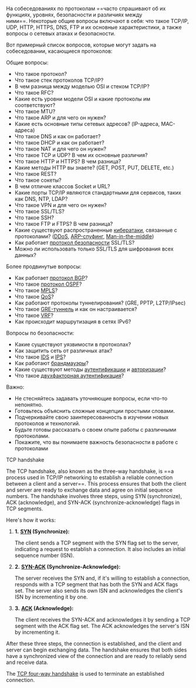 На собеседованиях по протоколам ==часто спрашивают об их функциях, уровнях, безопасности и различиях между ними==. Некоторые общие вопросы включают в себя: что такое TCP/IP, UDP, HTTP, HTTPS, DNS, FTP и их основные характеристики, а также вопросы о сетевых атаках и безопасности.

Вот примерный список вопросов, которые могут задать на собеседовании, касающиеся протоколов:

Общие вопросы:

- Что такое протокол?
- Что такое стек протоколов TCP/IP?
- В чем разница между моделью OSI и стеком TCP/IP?
- Что такое RFC?
- Какие есть уровни модели OSI и какие протоколы им соответствуют?
- Что такое MTU?
- Что такое ARP и для чего он нужен?
- Какие есть основные типы сетевых адресов? (IP-адреса, MAC-адреса)
- Что такое DNS и как он работает?
- Что такое DHCP и как он работает?
- Что такое NAT и для чего он нужен?
- Что такое TCP и UDP? В чем их основные различия?
- Что такое HTTP и HTTPS? В чем разница?
- Какие методы HTTP вы знаете? (GET, POST, PUT, DELETE, etc.)
- Что такое REST?
- Что такое сокеты?
- В чем отличие классов Socket и URL?
- Какие порты TCP/IP являются стандартными для сервисов, таких как DNS, NTP, LDAP?
- Что такое VPN и для чего он нужен?
- Что такое SSL/TLS?
- Что такое SSH?
- Что такое FTP и FTPS? В чем разница?
- Какие существуют распространенные [кибератаки](https://www.google.com/search?rlz=1C5CHFA_enRU1151RU1151&cs=1&sca_esv=964f0d0c22db4210&sxsrf=AE3TifOgNAs-Kf91NpxTygOaVTV5ytc5XA%3A1750515361821&q=%D0%BA%D0%B8%D0%B1%D0%B5%D1%80%D0%B0%D1%82%D0%B0%D0%BA%D0%B8&sa=X&ved=2ahUKEwjLyfjx2YKOAxX1IBAIHUkLNZUQxccNegQINBAB&mstk=AUtExfDPDfVmRMfYzDThwNV9EVyuZaoAnmGsYfkoJFqKQERiJI-1dEtLZpUgqE2JqpkjTo6_8GPzoTb9B30pe5_WLsqWkpj1KXx1VfTaHuXWlrim1QVfnGqrqEPnUg4gOV3Ef6NjPEfYs62Sb1aHinN8FEUX7Xnzgjh2f2APAb_NcY3xXM0_znaeTJFio2YLQ_hipqVTfEMr65yZb4SjhaicqzmQsCUZAy_w_61maBDkh5KIxTVEd8UChXidiCvT-lHeN1CScwMTejnJ2xqEB4mXgPow&csui=3), связанные с протоколами? ([DDoS](https://www.google.com/search?rlz=1C5CHFA_enRU1151RU1151&cs=1&sca_esv=964f0d0c22db4210&sxsrf=AE3TifOgNAs-Kf91NpxTygOaVTV5ytc5XA%3A1750515361821&q=DDoS&sa=X&ved=2ahUKEwjLyfjx2YKOAxX1IBAIHUkLNZUQxccNegQIPRAB&mstk=AUtExfDPDfVmRMfYzDThwNV9EVyuZaoAnmGsYfkoJFqKQERiJI-1dEtLZpUgqE2JqpkjTo6_8GPzoTb9B30pe5_WLsqWkpj1KXx1VfTaHuXWlrim1QVfnGqrqEPnUg4gOV3Ef6NjPEfYs62Sb1aHinN8FEUX7Xnzgjh2f2APAb_NcY3xXM0_znaeTJFio2YLQ_hipqVTfEMr65yZb4SjhaicqzmQsCUZAy_w_61maBDkh5KIxTVEd8UChXidiCvT-lHeN1CScwMTejnJ2xqEB4mXgPow&csui=3), [ARP-спуфинг](https://www.google.com/search?rlz=1C5CHFA_enRU1151RU1151&cs=1&sca_esv=964f0d0c22db4210&sxsrf=AE3TifOgNAs-Kf91NpxTygOaVTV5ytc5XA%3A1750515361821&q=ARP-%D1%81%D0%BF%D1%83%D1%84%D0%B8%D0%BD%D0%B3&sa=X&ved=2ahUKEwjLyfjx2YKOAxX1IBAIHUkLNZUQxccNegQIPRAC&mstk=AUtExfDPDfVmRMfYzDThwNV9EVyuZaoAnmGsYfkoJFqKQERiJI-1dEtLZpUgqE2JqpkjTo6_8GPzoTb9B30pe5_WLsqWkpj1KXx1VfTaHuXWlrim1QVfnGqrqEPnUg4gOV3Ef6NjPEfYs62Sb1aHinN8FEUX7Xnzgjh2f2APAb_NcY3xXM0_znaeTJFio2YLQ_hipqVTfEMr65yZb4SjhaicqzmQsCUZAy_w_61maBDkh5KIxTVEd8UChXidiCvT-lHeN1CScwMTejnJ2xqEB4mXgPow&csui=3), [Man-in-the-middle](https://www.google.com/search?rlz=1C5CHFA_enRU1151RU1151&cs=1&sca_esv=964f0d0c22db4210&sxsrf=AE3TifOgNAs-Kf91NpxTygOaVTV5ytc5XA%3A1750515361821&q=Man-in-the-middle&sa=X&ved=2ahUKEwjLyfjx2YKOAxX1IBAIHUkLNZUQxccNegQIPRAD&mstk=AUtExfDPDfVmRMfYzDThwNV9EVyuZaoAnmGsYfkoJFqKQERiJI-1dEtLZpUgqE2JqpkjTo6_8GPzoTb9B30pe5_WLsqWkpj1KXx1VfTaHuXWlrim1QVfnGqrqEPnUg4gOV3Ef6NjPEfYs62Sb1aHinN8FEUX7Xnzgjh2f2APAb_NcY3xXM0_znaeTJFio2YLQ_hipqVTfEMr65yZb4SjhaicqzmQsCUZAy_w_61maBDkh5KIxTVEd8UChXidiCvT-lHeN1CScwMTejnJ2xqEB4mXgPow&csui=3))
- Как работает [протокол безопасности](https://www.google.com/search?rlz=1C5CHFA_enRU1151RU1151&cs=1&sca_esv=964f0d0c22db4210&sxsrf=AE3TifOgNAs-Kf91NpxTygOaVTV5ytc5XA%3A1750515361821&q=%D0%BF%D1%80%D0%BE%D1%82%D0%BE%D0%BA%D0%BE%D0%BB+%D0%B1%D0%B5%D0%B7%D0%BE%D0%BF%D0%B0%D1%81%D0%BD%D0%BE%D1%81%D1%82%D0%B8&sa=X&ved=2ahUKEwjLyfjx2YKOAxX1IBAIHUkLNZUQxccNegQIDRAB&mstk=AUtExfDPDfVmRMfYzDThwNV9EVyuZaoAnmGsYfkoJFqKQERiJI-1dEtLZpUgqE2JqpkjTo6_8GPzoTb9B30pe5_WLsqWkpj1KXx1VfTaHuXWlrim1QVfnGqrqEPnUg4gOV3Ef6NjPEfYs62Sb1aHinN8FEUX7Xnzgjh2f2APAb_NcY3xXM0_znaeTJFio2YLQ_hipqVTfEMr65yZb4SjhaicqzmQsCUZAy_w_61maBDkh5KIxTVEd8UChXidiCvT-lHeN1CScwMTejnJ2xqEB4mXgPow&csui=3) SSL/TLS?
- Можно ли использовать только SSL/TLS для шифрования всех данных? 

Более продвинутые вопросы:

- Как работает [протокол BGP](https://www.google.com/search?rlz=1C5CHFA_enRU1151RU1151&cs=1&sca_esv=964f0d0c22db4210&sxsrf=AE3TifOgNAs-Kf91NpxTygOaVTV5ytc5XA%3A1750515361821&q=%D0%BF%D1%80%D0%BE%D1%82%D0%BE%D0%BA%D0%BE%D0%BB+BGP&sa=X&ved=2ahUKEwjLyfjx2YKOAxX1IBAIHUkLNZUQxccNegQITBAB&mstk=AUtExfDPDfVmRMfYzDThwNV9EVyuZaoAnmGsYfkoJFqKQERiJI-1dEtLZpUgqE2JqpkjTo6_8GPzoTb9B30pe5_WLsqWkpj1KXx1VfTaHuXWlrim1QVfnGqrqEPnUg4gOV3Ef6NjPEfYs62Sb1aHinN8FEUX7Xnzgjh2f2APAb_NcY3xXM0_znaeTJFio2YLQ_hipqVTfEMr65yZb4SjhaicqzmQsCUZAy_w_61maBDkh5KIxTVEd8UChXidiCvT-lHeN1CScwMTejnJ2xqEB4mXgPow&csui=3)?
- Что такое [протокол OSPF](https://www.google.com/search?rlz=1C5CHFA_enRU1151RU1151&cs=1&sca_esv=964f0d0c22db4210&sxsrf=AE3TifOgNAs-Kf91NpxTygOaVTV5ytc5XA%3A1750515361821&q=%D0%BF%D1%80%D0%BE%D1%82%D0%BE%D0%BA%D0%BE%D0%BB+OSPF&sa=X&ved=2ahUKEwjLyfjx2YKOAxX1IBAIHUkLNZUQxccNegQIURAB&mstk=AUtExfDPDfVmRMfYzDThwNV9EVyuZaoAnmGsYfkoJFqKQERiJI-1dEtLZpUgqE2JqpkjTo6_8GPzoTb9B30pe5_WLsqWkpj1KXx1VfTaHuXWlrim1QVfnGqrqEPnUg4gOV3Ef6NjPEfYs62Sb1aHinN8FEUX7Xnzgjh2f2APAb_NcY3xXM0_znaeTJFio2YLQ_hipqVTfEMr65yZb4SjhaicqzmQsCUZAy_w_61maBDkh5KIxTVEd8UChXidiCvT-lHeN1CScwMTejnJ2xqEB4mXgPow&csui=3)?
- Что такое [MPLS](https://www.google.com/search?rlz=1C5CHFA_enRU1151RU1151&cs=1&sca_esv=964f0d0c22db4210&sxsrf=AE3TifOgNAs-Kf91NpxTygOaVTV5ytc5XA%3A1750515361821&q=MPLS&sa=X&ved=2ahUKEwjLyfjx2YKOAxX1IBAIHUkLNZUQxccNegQIThAB&mstk=AUtExfDPDfVmRMfYzDThwNV9EVyuZaoAnmGsYfkoJFqKQERiJI-1dEtLZpUgqE2JqpkjTo6_8GPzoTb9B30pe5_WLsqWkpj1KXx1VfTaHuXWlrim1QVfnGqrqEPnUg4gOV3Ef6NjPEfYs62Sb1aHinN8FEUX7Xnzgjh2f2APAb_NcY3xXM0_znaeTJFio2YLQ_hipqVTfEMr65yZb4SjhaicqzmQsCUZAy_w_61maBDkh5KIxTVEd8UChXidiCvT-lHeN1CScwMTejnJ2xqEB4mXgPow&csui=3)?
- Что такое [QoS](https://www.google.com/search?rlz=1C5CHFA_enRU1151RU1151&cs=1&sca_esv=964f0d0c22db4210&sxsrf=AE3TifOgNAs-Kf91NpxTygOaVTV5ytc5XA%3A1750515361821&q=QoS&sa=X&ved=2ahUKEwjLyfjx2YKOAxX1IBAIHUkLNZUQxccNegQIUBAB&mstk=AUtExfDPDfVmRMfYzDThwNV9EVyuZaoAnmGsYfkoJFqKQERiJI-1dEtLZpUgqE2JqpkjTo6_8GPzoTb9B30pe5_WLsqWkpj1KXx1VfTaHuXWlrim1QVfnGqrqEPnUg4gOV3Ef6NjPEfYs62Sb1aHinN8FEUX7Xnzgjh2f2APAb_NcY3xXM0_znaeTJFio2YLQ_hipqVTfEMr65yZb4SjhaicqzmQsCUZAy_w_61maBDkh5KIxTVEd8UChXidiCvT-lHeN1CScwMTejnJ2xqEB4mXgPow&csui=3)?
- Как работают протоколы туннелирования? (GRE, PPTP, L2TP/IPsec)
- Что такое [GRE-туннель](https://www.google.com/search?rlz=1C5CHFA_enRU1151RU1151&cs=1&sca_esv=964f0d0c22db4210&sxsrf=AE3TifOgNAs-Kf91NpxTygOaVTV5ytc5XA%3A1750515361821&q=GRE-%D1%82%D1%83%D0%BD%D0%BD%D0%B5%D0%BB%D1%8C&sa=X&ved=2ahUKEwjLyfjx2YKOAxX1IBAIHUkLNZUQxccNegQIVBAB&mstk=AUtExfDPDfVmRMfYzDThwNV9EVyuZaoAnmGsYfkoJFqKQERiJI-1dEtLZpUgqE2JqpkjTo6_8GPzoTb9B30pe5_WLsqWkpj1KXx1VfTaHuXWlrim1QVfnGqrqEPnUg4gOV3Ef6NjPEfYs62Sb1aHinN8FEUX7Xnzgjh2f2APAb_NcY3xXM0_znaeTJFio2YLQ_hipqVTfEMr65yZb4SjhaicqzmQsCUZAy_w_61maBDkh5KIxTVEd8UChXidiCvT-lHeN1CScwMTejnJ2xqEB4mXgPow&csui=3) и как он настраивается?
- Что такое [VRF](https://www.google.com/search?rlz=1C5CHFA_enRU1151RU1151&cs=1&sca_esv=964f0d0c22db4210&sxsrf=AE3TifOgNAs-Kf91NpxTygOaVTV5ytc5XA%3A1750515361821&q=VRF&sa=X&ved=2ahUKEwjLyfjx2YKOAxX1IBAIHUkLNZUQxccNegQITxAB&mstk=AUtExfDPDfVmRMfYzDThwNV9EVyuZaoAnmGsYfkoJFqKQERiJI-1dEtLZpUgqE2JqpkjTo6_8GPzoTb9B30pe5_WLsqWkpj1KXx1VfTaHuXWlrim1QVfnGqrqEPnUg4gOV3Ef6NjPEfYs62Sb1aHinN8FEUX7Xnzgjh2f2APAb_NcY3xXM0_znaeTJFio2YLQ_hipqVTfEMr65yZb4SjhaicqzmQsCUZAy_w_61maBDkh5KIxTVEd8UChXidiCvT-lHeN1CScwMTejnJ2xqEB4mXgPow&csui=3)?
- Как происходит маршрутизация в сетях IPv6?

Вопросы по безопасности:

- Какие существуют уязвимости в протоколах?
- Как защитить сеть от различных атак?
- Что такое [IDS](https://www.google.com/search?rlz=1C5CHFA_enRU1151RU1151&cs=1&sca_esv=964f0d0c22db4210&sxsrf=AE3TifOgNAs-Kf91NpxTygOaVTV5ytc5XA%3A1750515361821&q=IDS&sa=X&ved=2ahUKEwjLyfjx2YKOAxX1IBAIHUkLNZUQxccNegQIZRAB&mstk=AUtExfDPDfVmRMfYzDThwNV9EVyuZaoAnmGsYfkoJFqKQERiJI-1dEtLZpUgqE2JqpkjTo6_8GPzoTb9B30pe5_WLsqWkpj1KXx1VfTaHuXWlrim1QVfnGqrqEPnUg4gOV3Ef6NjPEfYs62Sb1aHinN8FEUX7Xnzgjh2f2APAb_NcY3xXM0_znaeTJFio2YLQ_hipqVTfEMr65yZb4SjhaicqzmQsCUZAy_w_61maBDkh5KIxTVEd8UChXidiCvT-lHeN1CScwMTejnJ2xqEB4mXgPow&csui=3) и [IPS](https://www.google.com/search?rlz=1C5CHFA_enRU1151RU1151&cs=1&sca_esv=964f0d0c22db4210&sxsrf=AE3TifOgNAs-Kf91NpxTygOaVTV5ytc5XA%3A1750515361821&q=IPS&sa=X&ved=2ahUKEwjLyfjx2YKOAxX1IBAIHUkLNZUQxccNegQIZRAC&mstk=AUtExfDPDfVmRMfYzDThwNV9EVyuZaoAnmGsYfkoJFqKQERiJI-1dEtLZpUgqE2JqpkjTo6_8GPzoTb9B30pe5_WLsqWkpj1KXx1VfTaHuXWlrim1QVfnGqrqEPnUg4gOV3Ef6NjPEfYs62Sb1aHinN8FEUX7Xnzgjh2f2APAb_NcY3xXM0_znaeTJFio2YLQ_hipqVTfEMr65yZb4SjhaicqzmQsCUZAy_w_61maBDkh5KIxTVEd8UChXidiCvT-lHeN1CScwMTejnJ2xqEB4mXgPow&csui=3)?
- Как работают [брандмауэры](https://www.google.com/search?rlz=1C5CHFA_enRU1151RU1151&cs=1&sca_esv=964f0d0c22db4210&sxsrf=AE3TifOgNAs-Kf91NpxTygOaVTV5ytc5XA%3A1750515361821&q=%D0%B1%D1%80%D0%B0%D0%BD%D0%B4%D0%BC%D0%B0%D1%83%D1%8D%D1%80%D1%8B&sa=X&ved=2ahUKEwjLyfjx2YKOAxX1IBAIHUkLNZUQxccNegQIZxAB&mstk=AUtExfDPDfVmRMfYzDThwNV9EVyuZaoAnmGsYfkoJFqKQERiJI-1dEtLZpUgqE2JqpkjTo6_8GPzoTb9B30pe5_WLsqWkpj1KXx1VfTaHuXWlrim1QVfnGqrqEPnUg4gOV3Ef6NjPEfYs62Sb1aHinN8FEUX7Xnzgjh2f2APAb_NcY3xXM0_znaeTJFio2YLQ_hipqVTfEMr65yZb4SjhaicqzmQsCUZAy_w_61maBDkh5KIxTVEd8UChXidiCvT-lHeN1CScwMTejnJ2xqEB4mXgPow&csui=3)?
- Какие существуют методы [аутентификации](https://www.google.com/search?rlz=1C5CHFA_enRU1151RU1151&cs=1&sca_esv=964f0d0c22db4210&sxsrf=AE3TifOgNAs-Kf91NpxTygOaVTV5ytc5XA%3A1750515361821&q=%D0%B0%D1%83%D1%82%D0%B5%D0%BD%D1%82%D0%B8%D1%84%D0%B8%D0%BA%D0%B0%D1%86%D0%B8%D0%B8&sa=X&ved=2ahUKEwjLyfjx2YKOAxX1IBAIHUkLNZUQxccNegQIZBAB&mstk=AUtExfDPDfVmRMfYzDThwNV9EVyuZaoAnmGsYfkoJFqKQERiJI-1dEtLZpUgqE2JqpkjTo6_8GPzoTb9B30pe5_WLsqWkpj1KXx1VfTaHuXWlrim1QVfnGqrqEPnUg4gOV3Ef6NjPEfYs62Sb1aHinN8FEUX7Xnzgjh2f2APAb_NcY3xXM0_znaeTJFio2YLQ_hipqVTfEMr65yZb4SjhaicqzmQsCUZAy_w_61maBDkh5KIxTVEd8UChXidiCvT-lHeN1CScwMTejnJ2xqEB4mXgPow&csui=3) и [авторизации](https://www.google.com/search?rlz=1C5CHFA_enRU1151RU1151&cs=1&sca_esv=964f0d0c22db4210&sxsrf=AE3TifOgNAs-Kf91NpxTygOaVTV5ytc5XA%3A1750515361821&q=%D0%B0%D0%B2%D1%82%D0%BE%D1%80%D0%B8%D0%B7%D0%B0%D1%86%D0%B8%D0%B8&sa=X&ved=2ahUKEwjLyfjx2YKOAxX1IBAIHUkLNZUQxccNegQIZBAC&mstk=AUtExfDPDfVmRMfYzDThwNV9EVyuZaoAnmGsYfkoJFqKQERiJI-1dEtLZpUgqE2JqpkjTo6_8GPzoTb9B30pe5_WLsqWkpj1KXx1VfTaHuXWlrim1QVfnGqrqEPnUg4gOV3Ef6NjPEfYs62Sb1aHinN8FEUX7Xnzgjh2f2APAb_NcY3xXM0_znaeTJFio2YLQ_hipqVTfEMr65yZb4SjhaicqzmQsCUZAy_w_61maBDkh5KIxTVEd8UChXidiCvT-lHeN1CScwMTejnJ2xqEB4mXgPow&csui=3)?
- Что такое [двухфакторная аутентификация](https://www.google.com/search?rlz=1C5CHFA_enRU1151RU1151&cs=1&sca_esv=964f0d0c22db4210&sxsrf=AE3TifOgNAs-Kf91NpxTygOaVTV5ytc5XA%3A1750515361821&q=%D0%B4%D0%B2%D1%83%D1%85%D1%84%D0%B0%D0%BA%D1%82%D0%BE%D1%80%D0%BD%D0%B0%D1%8F+%D0%B0%D1%83%D1%82%D0%B5%D0%BD%D1%82%D0%B8%D1%84%D0%B8%D0%BA%D0%B0%D1%86%D0%B8%D1%8F&sa=X&ved=2ahUKEwjLyfjx2YKOAxX1IBAIHUkLNZUQxccNegQIYxAB&mstk=AUtExfDPDfVmRMfYzDThwNV9EVyuZaoAnmGsYfkoJFqKQERiJI-1dEtLZpUgqE2JqpkjTo6_8GPzoTb9B30pe5_WLsqWkpj1KXx1VfTaHuXWlrim1QVfnGqrqEPnUg4gOV3Ef6NjPEfYs62Sb1aHinN8FEUX7Xnzgjh2f2APAb_NcY3xXM0_znaeTJFio2YLQ_hipqVTfEMr65yZb4SjhaicqzmQsCUZAy_w_61maBDkh5KIxTVEd8UChXidiCvT-lHeN1CScwMTejnJ2xqEB4mXgPow&csui=3)?

Важно:

- Не стесняйтесь задавать уточняющие вопросы, если что-то непонятно.
- Готовьтесь объяснить сложные концепции простыми словами.
- Подчеркивайте свою заинтересованность в изучении новых протоколов и технологий.
- Будьте готовы рассказать о своем опыте работы с различными протоколами.
- Покажите, что вы понимаете важность безопасности в работе с протоколами

TCP handshake

The TCP handshake, also known as the three-way handshake, is ==a process used in TCP/IP networking to establish a reliable connection between a client and a server==. This process ensures that both the client and server are ready to exchange data and agree on initial sequence numbers. The handshake involves three steps, using SYN (synchronize), ACK (acknowledge), and SYN-ACK (synchronize-acknowledge) flags in TCP segments. 

Here's how it works:

1. **1.** **[SYN](https://www.google.com/search?sca_esv=964f0d0c22db4210&rlz=1C5CHFA_enRU1151RU1151&cs=1&sxsrf=AE3TifN-WMedAhcePEWbfplrYsI1qhOdAA%3A1750515655223&q=SYN&sa=X&ved=2ahUKEwjJz_T92oKOAxVWU1UIHZTiJAkQxccNegQIDxAB&mstk=AUtExfD7yq5YWF7zlWFhndLQYdRyDEio5dWMpvX9HBjpfd_1sTe2v2HyOP9G5dW1zlIifVp5-8gC982XzBxhGSy55GpoQGCO71Xp6foIYwOOld-riZvPQUlmYv6u47gQ_TMe-qYpqltMC1O-kqw6CfqOqws6q3nOAtpr6RRbRfQ3butOYNV4jzAQobdYCav44gOU418IW63ugvTcsomYWPX05_xyFP3svwwN5132VQV2dV9amI_-zmfh5_r4zc3L_P0C-F-kz-qYQm7JH8EcvvV8qBg9&csui=3) (Synchronize):**
    
    The client sends a TCP segment with the SYN flag set to the server, indicating a request to establish a connection. It also includes an initial sequence number (ISN). 
    
2. **2.** **[SYN-ACK](https://www.google.com/search?sca_esv=964f0d0c22db4210&rlz=1C5CHFA_enRU1151RU1151&cs=1&sxsrf=AE3TifN-WMedAhcePEWbfplrYsI1qhOdAA%3A1750515655223&q=SYN-ACK&sa=X&ved=2ahUKEwjJz_T92oKOAxVWU1UIHZTiJAkQxccNegQIEhAB&mstk=AUtExfD7yq5YWF7zlWFhndLQYdRyDEio5dWMpvX9HBjpfd_1sTe2v2HyOP9G5dW1zlIifVp5-8gC982XzBxhGSy55GpoQGCO71Xp6foIYwOOld-riZvPQUlmYv6u47gQ_TMe-qYpqltMC1O-kqw6CfqOqws6q3nOAtpr6RRbRfQ3butOYNV4jzAQobdYCav44gOU418IW63ugvTcsomYWPX05_xyFP3svwwN5132VQV2dV9amI_-zmfh5_r4zc3L_P0C-F-kz-qYQm7JH8EcvvV8qBg9&csui=3) (Synchronize-Acknowledge):**
    
    The server receives the SYN and, if it's willing to establish a connection, responds with a TCP segment that has both the SYN and ACK flags set. The server also sends its own ISN and acknowledges the client's ISN by incrementing it by one. 
    
3. **3.** **[ACK](https://www.google.com/search?sca_esv=964f0d0c22db4210&rlz=1C5CHFA_enRU1151RU1151&cs=1&sxsrf=AE3TifN-WMedAhcePEWbfplrYsI1qhOdAA%3A1750515655223&q=ACK&sa=X&ved=2ahUKEwjJz_T92oKOAxVWU1UIHZTiJAkQxccNegQIERAB&mstk=AUtExfD7yq5YWF7zlWFhndLQYdRyDEio5dWMpvX9HBjpfd_1sTe2v2HyOP9G5dW1zlIifVp5-8gC982XzBxhGSy55GpoQGCO71Xp6foIYwOOld-riZvPQUlmYv6u47gQ_TMe-qYpqltMC1O-kqw6CfqOqws6q3nOAtpr6RRbRfQ3butOYNV4jzAQobdYCav44gOU418IW63ugvTcsomYWPX05_xyFP3svwwN5132VQV2dV9amI_-zmfh5_r4zc3L_P0C-F-kz-qYQm7JH8EcvvV8qBg9&csui=3) (Acknowledge):**
    
    The client receives the SYN-ACK and acknowledges it by sending a TCP segment with the ACK flag set. The ACK acknowledges the server's ISN by incrementing it. 
    

After these three steps, the connection is established, and the client and server can begin exchanging data. The handshake ensures that both sides have a synchronized view of the connection and are ready to reliably send and receive data. 

The [TCP four-way handshake](https://www.google.com/search?sca_esv=964f0d0c22db4210&rlz=1C5CHFA_enRU1151RU1151&cs=1&sxsrf=AE3TifN-WMedAhcePEWbfplrYsI1qhOdAA%3A1750515655223&q=TCP+four-way+handshake&sa=X&ved=2ahUKEwjJz_T92oKOAxVWU1UIHZTiJAkQxccNegQINBAB&mstk=AUtExfD7yq5YWF7zlWFhndLQYdRyDEio5dWMpvX9HBjpfd_1sTe2v2HyOP9G5dW1zlIifVp5-8gC982XzBxhGSy55GpoQGCO71Xp6foIYwOOld-riZvPQUlmYv6u47gQ_TMe-qYpqltMC1O-kqw6CfqOqws6q3nOAtpr6RRbRfQ3butOYNV4jzAQobdYCav44gOU418IW63ugvTcsomYWPX05_xyFP3svwwN5132VQV2dV9amI_-zmfh5_r4zc3L_P0C-F-kz-qYQm7JH8EcvvV8qBg9&csui=3) is used to terminate an established connection.